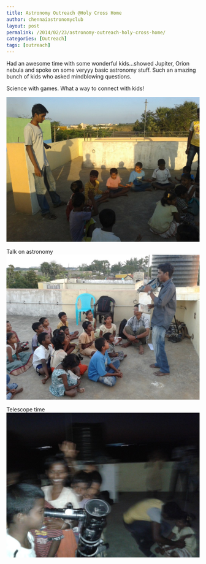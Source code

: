 ```yaml
---
title: Astronomy Outreach @Holy Cross Home
author: chennaiastronomyclub
layout: post
permalink: /2014/02/23/astronomy-outreach-holy-cross-home/
categories: [Outreach]
tags: [outreach]
---
```

Had an awesome time with some wonderful kids&#8230;showed Jupiter, Orion nebula and spoke on some veryyy basic astronomy stuff. Such an amazing bunch of kids who asked mindblowing questions.

Science with games. What a way to connect with kids!

![science game](/img/cross1.jpg)

Talk on astronomy
![talk](/img/cross2.jpg)

Telescope time
![telescope](/img/cross3.jpg)
